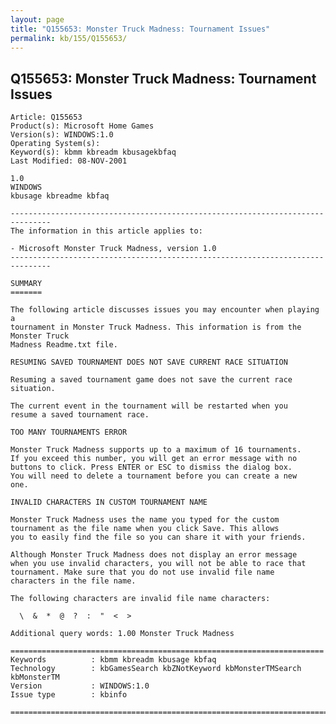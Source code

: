```yaml
---
layout: page
title: "Q155653: Monster Truck Madness: Tournament Issues"
permalink: kb/155/Q155653/
---
```


## Q155653: Monster Truck Madness: Tournament Issues

	Article: Q155653
	Product(s): Microsoft Home Games
	Version(s): WINDOWS:1.0
	Operating System(s): 
	Keyword(s): kbmm kbreadm kbusagekbfaq
	Last Modified: 08-NOV-2001
	
	1.0
	WINDOWS
	kbusage kbreadme kbfaq
	
	-------------------------------------------------------------------------------
	The information in this article applies to:
	
	- Microsoft Monster Truck Madness, version 1.0 
	-------------------------------------------------------------------------------
	
	SUMMARY
	=======
	
	The following article discusses issues you may encounter when playing a
	tournament in Monster Truck Madness. This information is from the Monster Truck
	Madness Readme.txt file.
	
	RESUMING SAVED TOURNAMENT DOES NOT SAVE CURRENT RACE SITUATION
	
	Resuming a saved tournament game does not save the current race
	situation.
	
	The current event in the tournament will be restarted when you
	resume a saved tournament race.
	
	TOO MANY TOURNAMENTS ERROR
	
	Monster Truck Madness supports up to a maximum of 16 tournaments.
	If you exceed this number, you will get an error message with no
	buttons to click. Press ENTER or ESC to dismiss the dialog box.
	You will need to delete a tournament before you can create a new
	one.
	
	INVALID CHARACTERS IN CUSTOM TOURNAMENT NAME
	
	Monster Truck Madness uses the name you typed for the custom
	tournament as the file name when you click Save. This allows
	you to easily find the file so you can share it with your friends.
	
	Although Monster Truck Madness does not display an error message
	when you use invalid characters, you will not be able to race that
	tournament. Make sure that you do not use invalid file name
	characters in the file name.
	
	The following characters are invalid file name characters:
	
	  \  &  *  @  ?  :  "  <  >
	
	Additional query words: 1.00 Monster Truck Madness
	
	======================================================================
	Keywords          : kbmm kbreadm kbusage kbfaq
	Technology        : kbGamesSearch kbZNotKeyword kbMonsterTMSearch kbMonsterTM
	Version           : WINDOWS:1.0
	Issue type        : kbinfo
	
	=============================================================================
	
